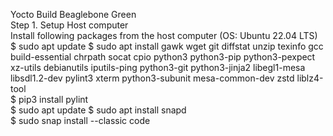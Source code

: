 Yocto Build Beaglebone Green  
Step 1. Setup Host computer  
Install following packages from the host computer (OS: Ubuntu 22.04 LTS)    
$ sudo apt update
$ sudo apt install gawk wget git diffstat unzip texinfo gcc build-essential chrpath socat cpio python3 python3-pip python3-pexpect xz-utils debianutils iputils-ping python3-git python3-jinja2 libegl1-mesa libsdl1.2-dev pylint3 xterm python3-subunit mesa-common-dev zstd liblz4-tool   
$ pip3 install pylint  
$ sudo apt update
$ sudo apt install snapd  
$ sudo snap install --classic code  

